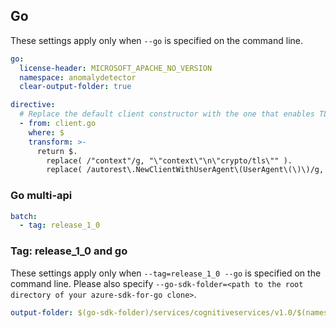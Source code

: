 ## Go

These settings apply only when `--go` is specified on the command line.

``` yaml $(go)
go:
  license-header: MICROSOFT_APACHE_NO_VERSION
  namespace: anomalydetector
  clear-output-folder: true

directive:
  # Replace the default client constructor with the one that enables TLS renegotiation.
  - from: client.go
    where: $
    transform: >-
      return $.
        replace( /"context"/g, "\"context\"\n\"crypto/tls\"" ).
        replace( /autorest\.NewClientWithUserAgent\(UserAgent\(\)\)/g, "autorest.NewClientWithOptions(autorest.ClientOptions{UserAgent: UserAgent(), Renegotiation: tls.RenegotiateFreelyAsClient})" )
```

### Go multi-api

``` yaml $(go) && $(multiapi)
batch:
  - tag: release_1_0
```

### Tag: release_1_0 and go

These settings apply only when `--tag=release_1_0 --go` is specified on the command line.
Please also specify `--go-sdk-folder=<path to the root directory of your azure-sdk-for-go clone>`.

``` yaml $(tag) == 'release_1_0' && $(go)
output-folder: $(go-sdk-folder)/services/cognitiveservices/v1.0/$(namespace)
```
